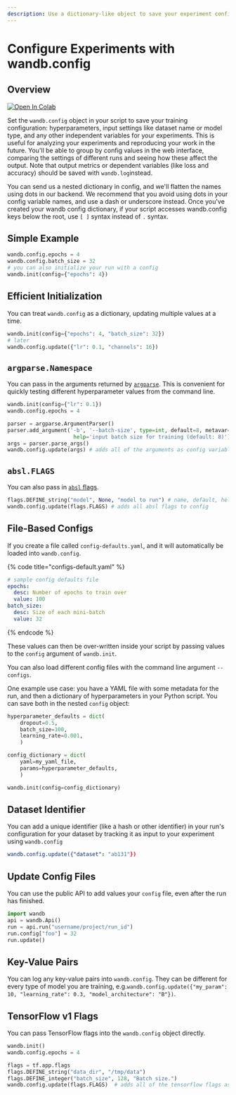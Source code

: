 ```yaml
---
description: Use a dictionary-like object to save your experiment configuration
---
```


# Configure Experiments with wandb.config

## Overview

[![Open In Colab](https://colab.research.google.com/assets/colab-badge.svg)](http://wandb.me/config-colab)

Set the `wandb.config` object in your script to save your training configuration: hyperparameters, input settings like dataset name or model type, and any other independent variables for your experiments. This is useful for analyzing your experiments and reproducing your work in the future. You'll be able to group by config values in the web interface, comparing the settings of different runs and seeing how these affect the output. Note that output metrics or dependent variables (like loss and accuracy) should be saved with `wandb.log`instead.

You can send us a nested dictionary in config, and we'll flatten the names using dots in our backend. We recommend that you avoid using dots in your config variable names, and use a dash or underscore instead. Once you've created your wandb config dictionary, if your script accesses wandb.config keys below the root, use `[ ]` syntax instead of `.` syntax.

## Simple Example

```python
wandb.config.epochs = 4
wandb.config.batch_size = 32
# you can also initialize your run with a config
wandb.init(config={"epochs": 4})
```

## Efficient Initialization

You can treat `wandb.config` as a dictionary, updating multiple values at a time.

```python
wandb.init(config={"epochs": 4, "batch_size": 32})
# later
wandb.config.update({"lr": 0.1, "channels": 16})
```

## `argparse.Namespace`

You can pass in the arguments returned by [`argparse`](https://docs.python.org/3/library/argparse.html). This is convenient for quickly testing different hyperparameter values from the command line.

```python
wandb.init(config={"lr": 0.1})
wandb.config.epochs = 4

parser = argparse.ArgumentParser()
parser.add_argument('-b', '--batch-size', type=int, default=8, metavar='N',
                     help='input batch size for training (default: 8)')
args = parser.parse_args()
wandb.config.update(args) # adds all of the arguments as config variables
```

## `absl.FLAGS`

You can also pass in [`absl` flags](https://abseil.io/docs/python/guides/flags).

```python
flags.DEFINE_string("model", None, "model to run") # name, default, help
wandb.config.update(flags.FLAGS) # adds all absl flags to config
```

## File-Based Configs

If you create a file called `config-defaults.yaml`, and it will automatically be loaded into `wandb.config`.

{% code title="configs-default.yaml" %}
```yaml
# sample config defaults file
epochs:
  desc: Number of epochs to train over
  value: 100
batch_size:
  desc: Size of each mini-batch
  value: 32
```
{% endcode %}

These values can then be over-written inside your script by passing values to the `config` argument of `wandb.init`.

You can also load different config files with the command line argument `--configs`.

One example use case: you have a YAML file with some metadata for the run, and then a dictionary of hyperparameters in your Python script. You can save both in the nested `config` object:

```python
hyperparameter_defaults = dict(
    dropout=0.5,
    batch_size=100,
    learning_rate=0.001,
    )

config_dictionary = dict(
    yaml=my_yaml_file,
    params=hyperparameter_defaults,
    )

wandb.init(config=config_dictionary)
```

## Dataset Identifier

You can add a unique identifier (like a hash or other identifier) in your run's configuration for your dataset by tracking it as input to your experiment using `wandb.config`

```yaml
wandb.config.update({"dataset": "ab131"})
```

## Update Config Files

You can use the public API to add values your `config` file, even after the run has finished.

```python
import wandb
api = wandb.Api()
run = api.run("username/project/run_id")
run.config["foo"] = 32
run.update()
```

## Key-Value Pairs

You can log any key-value pairs into `wandb.config`. They can be different for every type of model you are training, e.g.`wandb.config.update({"my_param": 10, "learning_rate": 0.3, "model_architecture": "B"})`.

## TensorFlow v1 Flags

You can pass TensorFlow flags into the `wandb.config` object directly.

```python
wandb.init()
wandb.config.epochs = 4

flags = tf.app.flags
flags.DEFINE_string("data_dir", "/tmp/data")
flags.DEFINE_integer("batch_size", 128, "Batch size.")
wandb.config.update(flags.FLAGS)  # adds all of the tensorflow flags as config
```
